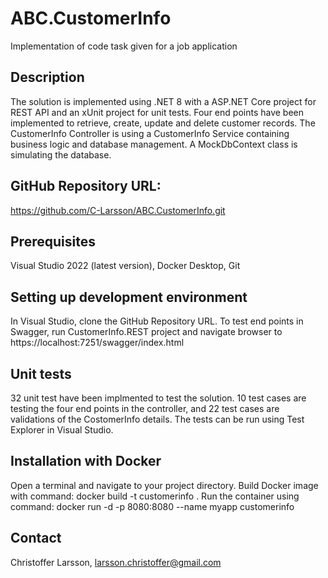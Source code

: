 # ABC.CustomerInfo
Implementation of code task given for a job application

## Description
The solution is implemented using .NET 8 with a ASP.NET Core project for REST API and an xUnit project for unit tests.
Four end points have been implemented to retrieve, create, update and delete customer records.
The CustomerInfo Controller is using a CustomerInfo Service containing business logic and database management.
A MockDbContext class is simulating the database.

## GitHub Repository URL:
https://github.com/C-Larsson/ABC.CustomerInfo.git

## Prerequisites
Visual Studio 2022 (latest version),
Docker Desktop,
Git

## Setting up development environment
In Visual Studio, clone the GitHub Repository URL.
To test end points in Swagger, run CustomerInfo.REST project and navigate browser to https://localhost:7251/swagger/index.html

## Unit tests
32 unit test have been implmented to test the solution.
10 test cases are testing the four end points in the controller, and 22 test cases are validations of the CostomerInfo details.
The tests can be run using Test Explorer in Visual Studio.

## Installation with Docker
Open a terminal and navigate to your project directory.
Build Docker image with command: 
docker build -t customerinfo .
Run the container using command: 
docker run -d -p 8080:8080 --name myapp customerinfo

## Contact
Christoffer Larsson, larsson.christoffer@gmail.com
